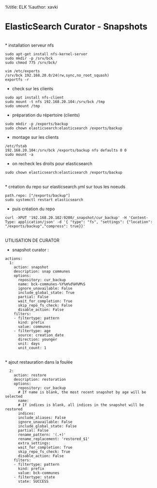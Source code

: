 %title: ELK
%author: xavki


# ElasticSearch Curator - Snapshots


<br>
* installation serveur nfs

```
sudo apt-get install nfs-kernel-server
sudo mkdir -p /srv/bck
sudo chmod 775 /srv/bck/
```

```
vim /etc/exports
/srv/bck 192.168.20.0/24(rw,sync,no_root_squash)
exportfs -r
```

* check sur les clients

``` 
sudo apt install nfs-client
sudo mount -t nfs 192.168.20.104:/srv/bck /tmp
sudo umount /tmp
```

* préparation du répertoire (clients)

```
sudo mkdir -p /exports/backup
sudo chown elasticsearch:elasticsearch /exports/backup
```

* montage sur les clients

```
/etc/fstab
192.168.20.104:/srv/bck /exports/backup nfs defaults 0 0
sudo mount -a
```

* on recheck les droits pour elasticsearch

```
sudo chown elasticsearch:elasticsearch /exports/backup
```

<br>
* création du repo sur elasticsearch.yml sur tous les noeuds

```
path.repo: ["/exports/backup"]
sudo systemctl restart elasticsearch
```

* puis création du repo

```
curl -XPUT '192.168.20.102:9200/_snapshot/cur_backup' -H 'Content-Type: application/json' -d '{ "type": "fs", "settings": {"location": "/exports/backup","compress": true}}'
```

<br>
UTILISATION DE CURATOR

* snapshot curator :

```
actions:
  1:
    action: snapshot
    description: snap communes
    options:
      repository: cur_backup
      name: bck-communes-%Y%m%d%H%M%S
      ignore_unavailable: False
      include_global_state: True
      partial: False
      wait_for_completion: True
      skip_repo_fs_check: False
      disable_action: False
    filters:
    - filtertype: pattern
      kind: prefix
      value: communes
    - filtertype: age
      source: creation_date
      direction: younger
      unit: days
      unit_count: 1
```

<br>
* ajout restauration dans la foulée

```
  2:
    action: restore
    description: restoration
    options:
      repository: cur_backup
      # If name is blank, the most recent snapshot by age will be selected
      name: 
      # If indices is blank, all indices in the snapshot will be restored
      indices:
      include_aliases: False
      ignore_unavailable: False
      include_global_state: False
      partial: False
      rename_pattern: '(.+)'
      rename_replacement: 'restored_$1'
      extra_settings:
      wait_for_completion: True
      skip_repo_fs_check: True
      disable_action: False
    filters:
    - filtertype: pattern
      kind: prefix
      value: bck-communes
    - filtertype: state
      state: SUCCESS
```
